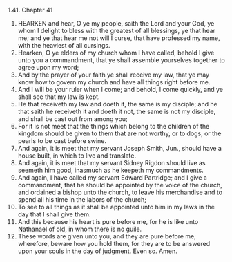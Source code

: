 1.41. Chapter 41
1. HEARKEN and hear, O ye my people, saith the Lord and your God, ye whom I delight to bless with the greatest of all blessings, ye that hear me; and ye that hear me not will I curse, that have professed my name, with the heaviest of all cursings.
2. Hearken, O ye elders of my church whom I have called, behold I give unto you a commandment, that ye shall assemble yourselves together to agree upon my word;
3. And by the prayer of your faith ye shall receive my law, that ye may know how to govern my church and have all things right before me.
4. And I will be your ruler when I come; and behold, I come quickly, and ye shall see that my law is kept.
5. He that receiveth my law and doeth it, the same is my disciple; and he that saith he receiveth it and doeth it not, the same is not my disciple, and shall be cast out from among you;
6. For it is not meet that the things which belong to the children of the kingdom should be given to them that are not worthy, or to dogs, or the pearls to be cast before swine.
7. And again, it is meet that my servant Joseph Smith, Jun., should have a house built, in which to live and translate.
8. And again, it is meet that my servant Sidney Rigdon should live as seemeth him good, inasmuch as he keepeth my commandments.
9. And again, I have called my servant Edward Partridge; and I give a commandment, that he should be appointed by the voice of the church, and ordained a bishop unto the church, to leave his merchandise and to spend all his time in the labors of the church;
10. To see to all things as it shall be appointed unto him in my laws in the day that I shall give them.
11. And this because his heart is pure before me, for he is like unto Nathanael of old, in whom there is no guile.
12. These words are given unto you, and they are pure before me; wherefore, beware how you hold them, for they are to be answered upon your souls in the day of judgment. Even so. Amen.

